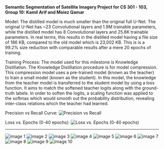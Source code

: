 **Semantic Segmentation of Satellite Imagery Project for CS 301 - 103,**
**Group 10: Kamil Arif and Moiez Qamar**

Model:
The distilled model is much smaller than the original full U-Net. The original U-Net has ~23 Convolutional layers and 1.9M trainable parameters, while the distilled model has 8 Convolutional layers and 25.8K trainable parameters. In real terms, this results in the distilled model having a file size of 186 KB, compared to the old model which is 23,002 KB. This is is a 99.2% size reduction with comparable results after a mere 20 epochs of training. 

Training Process:
The model used for this milestone is Knowledge Distillation. The Knowledge Distillation procedure is for model compression. This compression model uses a pre-trained model (known as the teacher) to train a small model (known as the student). In this model, the knowledge from the teacher model is transferred to the student model by using a loss function. It aims to match the softened teacher logits along with the ground-truth labels. In order to soften the logits, a scaling function was applied to the softmax which would smooth out the probability distribution, revealing inter-class relations which the teacher had learned.

  Precision vs Recall Curve:
![Precision vs Recall](https://cdn.discordapp.com/attachments/610972035195207730/1049032276572373102/image.png)


  Loss vs. Epochs (0-40 epochs):
![Loss vs. Epochs (0-40 epochs)](https://cdn.discordapp.com/attachments/610972035195207730/1049032234134413332/image.png)
  
  ------------------------------------------------------------
  ![image 1](https://cdn.discordapp.com/attachments/610972035195207730/1049043067820326983/image.png)
  ![image 2](https://cdn.discordapp.com/attachments/610972035195207730/1049043131749908490/image.png)
  ![image 3](https://cdn.discordapp.com/attachments/610972035195207730/1049043202830778498/image.png)
  ![image 4](https://cdn.discordapp.com/attachments/610972035195207730/1049043294266593280/image.png)
  ![image 5](https://cdn.discordapp.com/attachments/610972035195207730/1049043570683809922/image.png)
  ![image 6](https://cdn.discordapp.com/attachments/610972035195207730/1049044116023025664/image.png)
  ![image 7](https://cdn.discordapp.com/attachments/610972035195207730/1049044021189812365/image.png)
  ![image 8](https://cdn.discordapp.com/attachments/610972035195207730/1049044363465994260/image.png)
  ![image 9](https://cdn.discordapp.com/attachments/610972035195207730/1049044172180574318/image.png)
  ![image 10](https://cdn.discordapp.com/attachments/610972035195207730/1049043509090459780/image.png)
